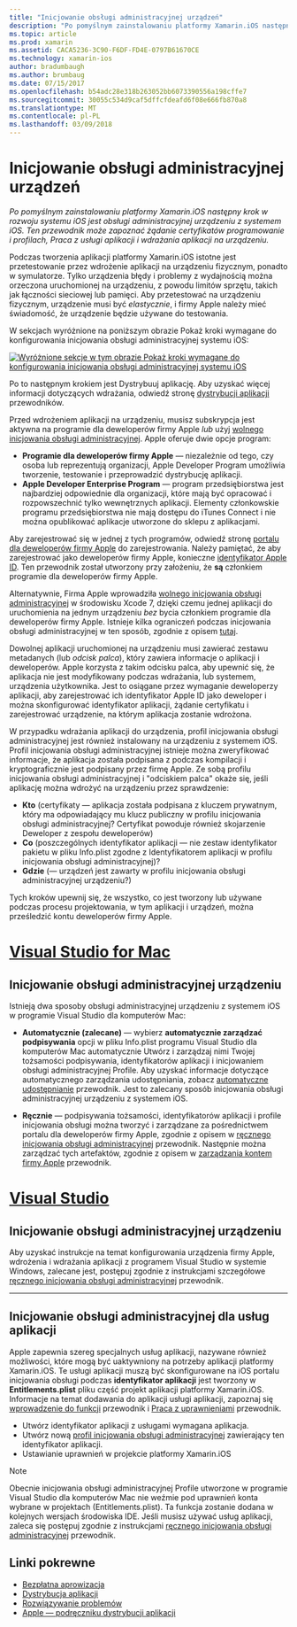 ```yaml
---
title: "Inicjowanie obsługi administracyjnej urządzeń"
description: "Po pomyślnym zainstalowaniu platformy Xamarin.iOS następny krok w rozwoju systemu iOS jest obsługi administracyjnej urządzeniu z systemem iOS. Ten przewodnik może zapoznać żądanie certyfikatów programowanie i profilach, Praca z usługi aplikacji i wdrażania aplikacji na urządzeniu."
ms.topic: article
ms.prod: xamarin
ms.assetid: CACA5236-3C90-F6DF-FD4E-0797B61670CE
ms.technology: xamarin-ios
author: bradumbaugh
ms.author: brumbaug
ms.date: 07/15/2017
ms.openlocfilehash: b54adc28e318b263052bb6073390556a198cffe7
ms.sourcegitcommit: 30055c534d9caf5dffcfdeafd6f08e666fb870a8
ms.translationtype: MT
ms.contentlocale: pl-PL
ms.lasthandoff: 03/09/2018
---
```

# <a name="device-provisioning"></a>Inicjowanie obsługi administracyjnej urządzeń

_Po pomyślnym zainstalowaniu platformy Xamarin.iOS następny krok w rozwoju systemu iOS jest obsługi administracyjnej urządzeniu z systemem iOS. Ten przewodnik może zapoznać żądanie certyfikatów programowanie i profilach, Praca z usługi aplikacji i wdrażania aplikacji na urządzeniu._

Podczas tworzenia aplikacji platformy Xamarin.iOS istotne jest przetestowanie przez wdrożenie aplikacji na urządzeniu fizycznym, ponadto w symulatorze. Tylko urządzenia błędy i problemy z wydajnością można orzeczona uruchomionej na urządzeniu, z powodu limitów sprzętu, takich jak łączności sieciowej lub pamięci. Aby przetestować na urządzeniu fizycznym, urządzenie musi być *elastycznie*, i firmy Apple należy mieć świadomość, że urządzenie będzie używane do testowania.

W sekcjach wyróżnione na poniższym obrazie Pokaż kroki wymagane do konfigurowania inicjowania obsługi administracyjnej systemu iOS:

[![](images/provisioningdiagram.png "Wyróżnione sekcje w tym obrazie Pokaż kroki wymagane do konfigurowania inicjowania obsługi administracyjnej systemu iOS")](images/provisioningdiagram.png#lightbox)

Po to następnym krokiem jest Dystrybuuj aplikację. Aby uzyskać więcej informacji dotyczących wdrażania, odwiedź stronę [dystrybucji aplikacji](~/ios/deploy-test/app-distribution/index.md) przewodników.

Przed wdrożeniem aplikacji na urządzeniu, musisz subskrypcja jest aktywna na programie dla deweloperów firmy Apple *lub* użyj [wolnego inicjowania obsługi administracyjnej](~/ios/get-started/installation/device-provisioning/free-provisioning.md). Apple oferuje dwie opcje program:

- **Programie dla deweloperów firmy Apple** — niezależnie od tego, czy osoba lub reprezentują organizacji, Apple Developer Program umożliwia tworzenie, testowanie i przeprowadzić dystrybucję aplikacji.
- **Apple Developer Enterprise Program** — program przedsiębiorstwa jest najbardziej odpowiednie dla organizacji, które mają być opracować i rozpowszechnić tylko wewnętrznych aplikacji. Elementy członkowskie programu przedsiębiorstwa nie mają dostępu do iTunes Connect i nie można opublikować aplikacje utworzone do sklepu z aplikacjami.


Aby zarejestrować się w jednej z tych programów, odwiedź stronę [portalu dla deweloperów firmy Apple](https://developer.apple.com/programs/enroll/) do zarejestrowania. Należy pamiętać, że aby zarejestrować jako deweloperów firmy Apple, konieczne [identyfikator Apple ID](https://appleid.apple.com/). Ten przewodnik został utworzony przy założeniu, że **są** członkiem programie dla deweloperów firmy Apple.

Alternatywnie, Firma Apple wprowadziła [wolnego inicjowania obsługi administracyjnej](~/ios/get-started/installation/device-provisioning/free-provisioning.md) w środowisku Xcode 7, dzięki czemu jednej aplikacji do uruchomienia na jednym urządzeniu *bez* bycia członkiem programie dla deweloperów firmy Apple. Istnieje kilka ograniczeń podczas inicjowania obsługi administracyjnej w ten sposób, zgodnie z opisem [tutaj](~/ios/get-started/installation/device-provisioning/free-provisioning.md#limitations).

Dowolnej aplikacji uruchomionej na urządzeniu musi zawierać zestawu metadanych (lub *odcisk palca*), który zawiera informacje o aplikacji i deweloperów. Apple korzysta z takim odcisku palca, aby upewnić się, że aplikacja nie jest modyfikowany podczas wdrażania, lub systemem, urządzenia użytkownika. Jest to osiągane przez wymaganie deweloperzy aplikacji, aby zarejestrować ich identyfikator Apple ID jako deweloper i można skonfigurować identyfikator aplikacji, żądanie certyfikatu i zarejestrować urządzenie, na którym aplikacja zostanie wdrożona.

W przypadku wdrażania aplikacji do urządzenia, profil inicjowania obsługi administracyjnej jest również instalowany na urządzeniu z systemem iOS. Profil inicjowania obsługi administracyjnej istnieje można zweryfikować informacje, że aplikacja została podpisana z podczas kompilacji i kryptograficznie jest podpisany przez firmę Apple. Ze sobą profilu inicjowania obsługi administracyjnej i "odciskiem palca" okaże się, jeśli aplikację można wdrożyć na urządzeniu przez sprawdzenie:

- **Kto** (certyfikaty — aplikacja została podpisana z kluczem prywatnym, który ma odpowiadający mu klucz publiczny w profilu inicjowania obsługi administracyjnej? Certyfikat powoduje również skojarzenie Deweloper z zespołu deweloperów)
- **Co** (poszczególnych identyfikator aplikacji — nie zestaw identyfikator pakietu w pliku Info.plist zgodne z Identyfikatorem aplikacji w profilu inicjowania obsługi administracyjnej)?
- **Gdzie** (— urządzeń jest zawarty w profilu inicjowania obsługi administracyjnej urządzeniu?)

Tych kroków upewnij się, że wszystko, co jest tworzony lub używane podczas procesu projektowania, w tym aplikacji i urządzeń, można prześledzić kontu deweloperów firmy Apple.

<a name="Provisioning_Profile" />

# <a name="visual-studio-for-mactabvsmac"></a>[Visual Studio for Mac](#tab/vsmac)

## <a name="provisioning-your-device"></a>Inicjowanie obsługi administracyjnej urządzeniu

Istnieją dwa sposoby obsługi administracyjnej urządzeniu z systemem iOS w programie Visual Studio dla komputerów Mac:

* **Automatycznie (zalecane)** — wybierz **automatycznie zarządzać podpisywania** opcji w pliku Info.plist programu Visual Studio dla komputerów Mac automatycznie Utwórz i zarządzaj nimi Twojej tożsamości podpisywania, identyfikatorów aplikacji i inicjowaniem obsługi administracyjnej Profile.  Aby uzyskać informacje dotyczące automatycznego zarządzania udostępniania, zobacz [automatyczne udostępnianie](automatic-provisioning.md) przewodnik. Jest to zalecany sposób inicjowania obsługi administracyjnej urządzeniu z systemem iOS.

* **Ręcznie** — podpisywania tożsamości, identyfikatorów aplikacji i profile inicjowania obsługi można tworzyć i zarządzane za pośrednictwem portalu dla deweloperów firmy Apple, zgodnie z opisem w [ręcznego inicjowania obsługi administracyjnej](manual-provisioning.md) przewodnik. Następnie można zarządzać tych artefaktów, zgodnie z opisem w [zarządzania kontem firmy Apple](~/cross-platform/macios/apple-account-management.md) przewodnik.

# <a name="visual-studiotabvswin"></a>[Visual Studio](#tab/vswin)

## <a name="provisioning-your-device"></a>Inicjowanie obsługi administracyjnej urządzeniu

Aby uzyskać instrukcje na temat konfigurowania urządzenia firmy Apple, wdrożenia i wdrażania aplikacji z programem Visual Studio w systemie Windows, zalecane jest, postępuj zgodnie z instrukcjami szczegółowe [ręcznego inicjowania obsługi administracyjnej](manual-provisioning.md) przewodnik.

-----

<a name="appservices" />

## <a name="provisioning-for-application-services"></a>Inicjowanie obsługi administracyjnej dla usług aplikacji

Apple zapewnia szereg specjalnych usług aplikacji, nazywane również możliwości, które mogą być uaktywniony na potrzeby aplikacji platformy Xamarin.iOS. Te usługi aplikacji muszą być skonfigurowane na iOS portalu inicjowania obsługi podczas **identyfikator aplikacji** jest tworzony w **Entitlements.plist** pliku część projekt aplikacji platformy Xamarin.iOS. Informacje na temat dodawania do aplikacji usługi aplikacji, zapoznaj się [wprowadzenie do funkcji](~/ios/deploy-test/provisioning/capabilities/index.md) przewodnik i [Praca z uprawnieniami](~/ios/deploy-test/provisioning/entitlements.md) przewodnik.

* Utwórz identyfikator aplikacji z usługami wymagana aplikacja.
* Utwórz nową [profil inicjowania obsługi administracyjnej](#Provisioning_Profile) zawierający ten identyfikator aplikacji.
* Ustawianie uprawnień w projekcie platformy Xamarin.iOS

> [!NOTE]
> Obecnie inicjowania obsługi administracyjnej Profile utworzone w programie Visual Studio dla komputerów Mac nie weźmie pod uprawnień konta wybrane w projektach (Entitlements.plist). Ta funkcja zostanie dodana w kolejnych wersjach środowiska IDE. Jeśli musisz używać usług aplikacji, zaleca się postępuj zgodnie z instrukcjami [ręcznego inicjowania obsługi administracyjnej](manual-provisioning.md) przewodnik.

## <a name="related-links"></a>Linki pokrewne

- [Bezpłatna aprowizacja](~/ios/get-started/installation/device-provisioning/free-provisioning.md)
- [Dystrybucja aplikacji](~/ios/deploy-test/app-distribution/index.md)
- [Rozwiązywanie problemów](~/ios/deploy-test/troubleshooting.md)
- [Apple — podręczniku dystrybucji aplikacji](https://developer.apple.com/library/ios/documentation/IDEs/Conceptual/AppDistributionGuide/Introduction/Introduction.html)
